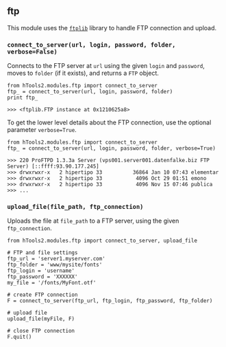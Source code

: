 ## ftp

This module uses the [`ftplib`](http://docs.python.org/library/ftplib.html) library to handle FTP connection and upload.

### `connect_to_server(url, login, password, folder, verbose=False)`

Connects to the FTP server at `url` using the given `login` and `password`, moves to `folder` (if it exists), and returns a `FTP` object.

    from hTools2.modules.ftp import connect_to_server
    ftp_ = connect_to_server(url, login, password, folder)
    print ftp_

    >>> <ftplib.FTP instance at 0x1210625a8>

To get the lower level details about the FTP connection, use the optional parameter `verbose=True`.

    from hTools2.modules.ftp import connect_to_server
    ftp_ = connect_to_server(url, login, password, folder, verbose=True)

    >>> 220 ProFTPD 1.3.3a Server (vps001.server001.datenfalke.biz FTP Server) [::ffff:93.90.177.245]
    >>> drwxrwxr-x   2 hipertipo 33          36864 Jan 10 07:43 elementar
    >>> drwxrwxr-x   2 hipertipo 33           4096 Oct 29 01:51 emono
    >>> drwxrwxr-x   2 hipertipo 33           4096 Nov 15 07:46 publica
    >>> ...

### `upload_file(file_path, ftp_connection)`

Uploads the file at `file_path` to a FTP server, using the given `ftp_connection`.

    from hTools2.modules.ftp import connect_to_server, upload_file

    # FTP and file settings
    ftp_url = 'server1.myserver.com'
    ftp_folder = 'www/mysite/fonts'
    ftp_login = 'username'
    ftp_password = 'XXXXXX'
    my_file = '/fonts/MyFont.otf'

    # create FTP connection
    F = connect_to_server(ftp_url, ftp_login, ftp_password, ftp_folder)

    # upload file
    upload_file(myFile, F)

    # close FTP connection
    F.quit()
